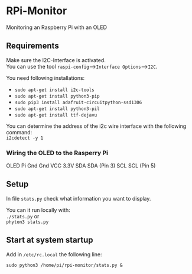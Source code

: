 # RPi-Monitor

Monitoring an Raspberry Pi with an OLED

## Requirements

Make sure the I2C-Interface is activated.  
You can use the tool ``raspi-config``-->``Interface Options``-->``I2C``.

You need following installations:

- ``sudo apt-get install i2c-tools``
- ``sudo apt-get install python3-pip``
- ``sudo pip3 install adafruit-circuitpython-ssd1306``
- ``sudo apt-get install python3-pil``
- ``sudo apt-get install ttf-dejavu``

You can determine the address of the i2c wire interface with the following command:  
``i2cdetect -y 1``

### Wiring the OLED to the Rasperry Pi

OLED  Pi
Gnd   Gnd
VCC   3.3V
SDA   SDA (Pin 3)
SCL   SCL (Pin 5)

## Setup

In file ``stats.py`` check what information you want to display.

You can it run locally with:  
``./stats.py`` or  
``phyton3 stats.py``


## Start at system startup

Add in ``/etc/rc.local`` the following line:

```
sudo python3 /home/pi/rpi-monitor/stats.py &
```


